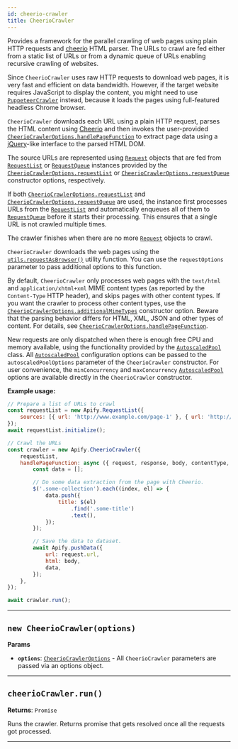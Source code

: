 ```yaml
---
id: cheerio-crawler
title: CheerioCrawler
---
```


<a name="cheeriocrawler"></a>

Provides a framework for the parallel crawling of web pages using plain HTTP requests and [cheerio](https://www.npmjs.com/package/cheerio) HTML
parser. The URLs to crawl are fed either from a static list of URLs or from a dynamic queue of URLs enabling recursive crawling of websites.

Since `CheerioCrawler` uses raw HTTP requests to download web pages, it is very fast and efficient on data bandwidth. However, if the target website
requires JavaScript to display the content, you might need to use [`PuppeteerCrawler`](/docs/api/puppeteer-crawler) instead, because it loads the
pages using full-featured headless Chrome browser.

`CheerioCrawler` downloads each URL using a plain HTTP request, parses the HTML content using [Cheerio](https://www.npmjs.com/package/cheerio) and
then invokes the user-provided [`CheerioCrawlerOptions.handlePageFunction`](/docs/typedefs/cheerio-crawler-options#handlepagefunction) to extract page
data using a [jQuery](https://jquery.com/)-like interface to the parsed HTML DOM.

The source URLs are represented using [`Request`](/docs/api/request) objects that are fed from [`RequestList`](/docs/api/request-list) or
[`RequestQueue`](/docs/api/request-queue) instances provided by the
[`CheerioCrawlerOptions.requestList`](/docs/typedefs/cheerio-crawler-options#requestlist) or
[`CheerioCrawlerOptions.requestQueue`](/docs/typedefs/cheerio-crawler-options#requestqueue) constructor options, respectively.

If both [`CheerioCrawlerOptions.requestList`](/docs/typedefs/cheerio-crawler-options#requestlist) and
[`CheerioCrawlerOptions.requestQueue`](/docs/typedefs/cheerio-crawler-options#requestqueue) are used, the instance first processes URLs from the
[`RequestList`](/docs/api/request-list) and automatically enqueues all of them to [`RequestQueue`](/docs/api/request-queue) before it starts their
processing. This ensures that a single URL is not crawled multiple times.

The crawler finishes when there are no more [`Request`](/docs/api/request) objects to crawl.

`CheerioCrawler` downloads the web pages using the [`utils.requestAsBrowser()`](/docs/api/utils#requestasbrowser) utility function. You can use the
`requestOptions` parameter to pass additional options to this function.

By default, `CheerioCrawler` only processes web pages with the `text/html` and `application/xhtml+xml` MIME content types (as reported by the
`Content-Type` HTTP header), and skips pages with other content types. If you want the crawler to process other content types, use the
[`CheerioCrawlerOptions.additionalMimeTypes`](/docs/typedefs/cheerio-crawler-options#additionalmimetypes) constructor option. Beware that the parsing
behavior differs for HTML, XML, JSON and other types of content. For details, see
[`CheerioCrawlerOptions.handlePageFunction`](/docs/typedefs/cheerio-crawler-options#handlepagefunction).

New requests are only dispatched when there is enough free CPU and memory available, using the functionality provided by the
[`AutoscaledPool`](/docs/api/autoscaled-pool) class. All [`AutoscaledPool`](/docs/api/autoscaled-pool) configuration options can be passed to the
`autoscaledPoolOptions` parameter of the `CheerioCrawler` constructor. For user convenience, the `minConcurrency` and `maxConcurrency`
[`AutoscaledPool`](/docs/api/autoscaled-pool) options are available directly in the `CheerioCrawler` constructor.

**Example usage:**

```javascript
// Prepare a list of URLs to crawl
const requestList = new Apify.RequestList({
    sources: [{ url: 'http://www.example.com/page-1' }, { url: 'http://www.example.com/page-2' }],
});
await requestList.initialize();

// Crawl the URLs
const crawler = new Apify.CheerioCrawler({
    requestList,
    handlePageFunction: async ({ request, response, body, contentType, $ }) => {
        const data = [];

        // Do some data extraction from the page with Cheerio.
        $('.some-collection').each((index, el) => {
            data.push({
                title: $(el)
                    .find('.some-title')
                    .text(),
            });
        });

        // Save the data to dataset.
        await Apify.pushData({
            url: request.url,
            html: body,
            data,
        });
    },
});

await crawler.run();
```

---

<a name="cheeriocrawler"></a>

## `new CheerioCrawler(options)`

**Params**

-   **`options`**: [`CheerioCrawlerOptions`](/docs/typedefs/cheerio-crawler-options) - All `CheerioCrawler` parameters are passed via an options
    object.

---

<a name="run"></a>

## `cheerioCrawler.run()`

**Returns**: `Promise`

Runs the crawler. Returns promise that gets resolved once all the requests got processed.

---
